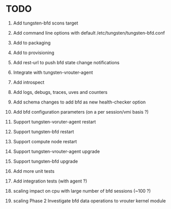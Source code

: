 <h1>TODO</h1>

1. Add tungsten-bfd scons target
2. Add command line options with default /etc/tungsten/tungsten-bfd.conf
3. Add to packaging
4. Add to provisioning
5. Add rest-url to push bfd state change notifications
6. Integrate with tungsten-vrouter-agent
7. Add introspect
8. Add logs, debugs, traces, uves and counters

9. Add schema changes to add bfd as new health-checker option
10. Add bfd configuration parameters (on a per session/vmi basis ?)

11. Support tungsten-voruter-agent restart
12. Support tungsten-bfd restart
13. Support compute node restart

14. Support tungsten-vrouter-agent upgrade
15. Support tungsten-bfd upgrade

16. Add more unit tests
17. Add integration tests (with agent ?)

18. scaling impact on cpu with large number of bfd sessions (~100 ?)
19. scaling Phase 2 Investigate bfd data operations to vrouter kernel module

